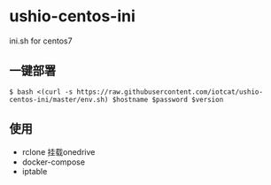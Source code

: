 # ushio-centos-ini
ini.sh for centos7

## 一键部署
```
$ bash <(curl -s https://raw.githubusercontent.com/iotcat/ushio-centos-ini/master/env.sh) $hostname $password $version
```

## 使用
 - rclone 挂载onedrive
 - docker-compose
 - iptable
